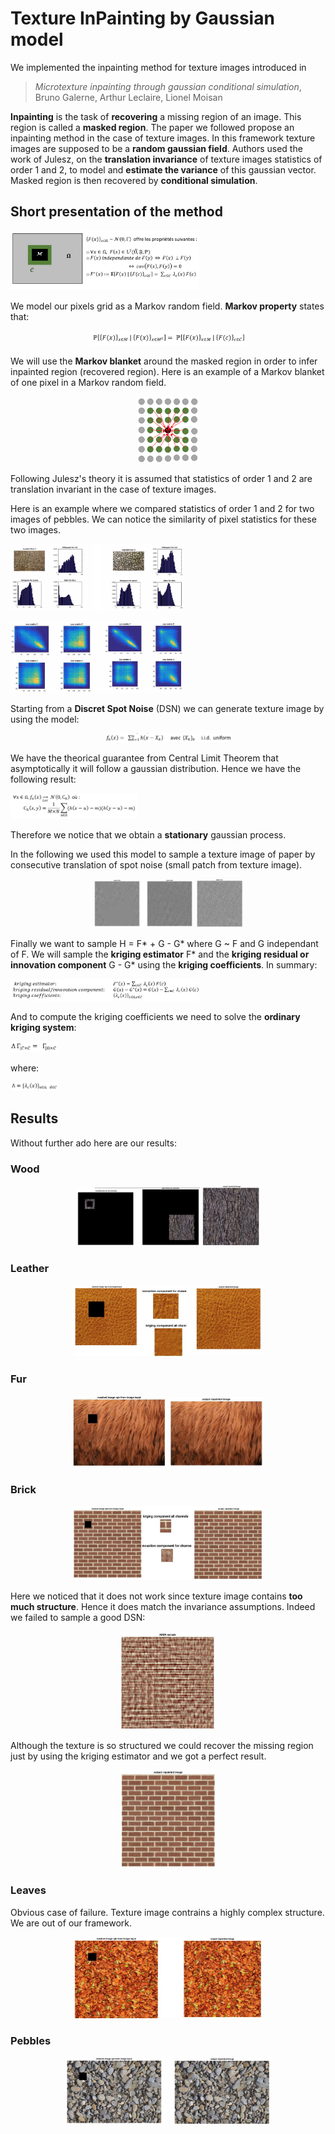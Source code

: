 # Texture InPainting by Gaussian model

We implemented the inpainting method for texture images introduced in

> *Microtexture inpainting through gaussian conditional simulation*, Bruno Galerne, Arthur Leclaire, Lionel Moisan

**Inpainting** is the task of **recovering** a missing region of an image. This region is called a **masked region**. The paper we followed propose an inpainting method in the case of texture images. In this framework texture images are supposed to be a **random gaussian field**. Authors used the work of Julesz, on the **translation invariance** of texture images statistics of order 1 and 2, to model and **estimate the variance** of this gaussian vector. Masked region is then recovered by **conditional simulation**.

## Short presentation of the method

<p align="left">
  <img src="img/mask.png" width="60%">
</p>

We model our pixels grid as a Markov random field. **Markov property** states that:

<p align="center">
  <img src="img/markov_hypo_eq.png" width="50%">
</p>

We will use the **Markov blanket** around the masked region in order to infer inpainted region (recovered region). Here is an example of a Markov blanket of one pixel in a Markov random field.

<p align="center">
  <img src="img/markov_blanket_draw.png" width="20%">
</p>

Following Julesz's theory it is assumed that statistics of order 1 and 2 are translation invariant in the case of texture images.

Here is an example where we compared statistics of order 1 and 2 for two images of pebbles. We can notice the similarity of pixel statistics for these two images.

<p align="left">
  <img src="img/stats_1.png" width="55%">
</p>

<p align="left">
  <img src="img/stats_2.png" width="55%">
</p>

Starting from a **Discret Spot Noise** (DSN) we can generate texture image by using the model:  

<p align="center">
  <img src="img/dsn_eq.png" width="40%">
</p>

We have the theorical guarantee from Central Limit Theorem that asymptotically it will follow a gaussian distribution. Hence we have the following result:

<p align="left">
  <img src="img/clt_eq.png" width="40%">
</p>
 
 Therefore we notice that we obtain a **stationary** gaussian process.  
 
 In the following we used this model to sample a texture image of paper by consecutive translation of spot noise (small patch from texture image).

<p align="center">
  <img src="img/paper_generated_1.png" width="32%">
  <img src="img/paper_generated_2.png" width="15%">
</p>

Finally we want to sample H = F* + G - G* where G ~ F and G independant of F. We will sample the **kriging estimator** F* and the **kriging residual or innovation component** G - G* using the **kriging coefficients**. In summary:

<p align="left">
  <img src="img/components_eq.png" width="60%">
</p>

And to compute the kriging coefficients we need to solve the **ordinary kriging system**:

<p align="left">
  <img src="img/kriging_eq_2.png" width="15%">
</p>
 
 where:
 
 <p align="left">
  <img src="img/kriging_eq_1.png" width="15%">
</p>

## Results

Without further ado here are our results:

### Wood

<p align="center">
  <img src="img/demo_wood_big_spot_1.png" width="39%">
  <img src="img/demo_wood_big_spot_2.png" width="18%">
</p>

### Leather

<p align="center">
  <img src="img/demo_leather.png" width="60%">
</p>

### Fur

<p align="center">
  <img src="img/demo_fur_masked.png" width="30%">
  <img src="img/demo_fur_result.png" width="30%">
</p>

### Brick

<p align="center">
  <img src="img/demo_brick_with_adsn.png" width="60%">
</p>

Here we noticed that it does not work since texture image contains **too much structure**. Hence it does match the invariance assumptions. Indeed we failed to sample a good DSN:

<p align="center">
  <img src="img/adsn_fail.png" width="30%">
</p>

Although the texture is so structured we could recover the missing region just by using the kriging estimator and we got a perfect result.

<p align="center">
  <img src="img/demo_brick_without_adsn.png" width="30%">
</p>

### Leaves

Obvious case of failure. Texture image contrains a highly complex structure. We are out of our framework. 

<p align="center">
  <img src="img/demo_leaves.png" width="60%">
</p>

### Pebbles

<p align="center">
  <img src="img/demo_pebble.png" width="65%">
</p>
